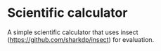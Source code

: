 # Scientific calculator

A simple scientific calculator that uses insect (https://github.com/sharkdp/insect) for evaluation. 
